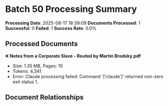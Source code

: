 # Batch 50 Processing Summary

**Processing Date**: 2025-08-17 18:39:09
**Documents Processed**: 1
**Successful**: 0
**Failed**: 1
**Success Rate**: 0.0%

## Processed Documents

❌ **Notes from a Corporate Slave - Routed by Martin Brodsky.pdf**
   - Size: 1.35 MB, Pages: 10
   - Tokens: 4,341
   - Error: Claude processing failed: Command '['claude']' returned non-zero exit status 1.

## Document Relationships

